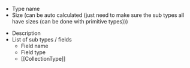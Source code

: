 * Type name
* Size (can be auto calculated (just need to make sure the sub types all have sizes (can be done with primitive types)))
- Description
- List of sub types / fields
	- Field name
	- Field type
	- [[CollectionType]]